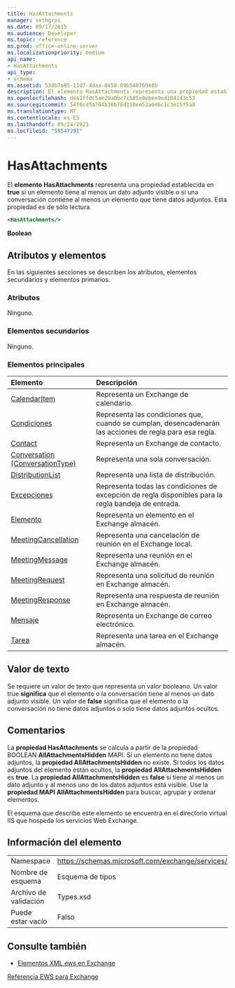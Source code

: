 ```yaml
---
title: HasAttachments
manager: sethgros
ms.date: 09/17/2015
ms.audience: Developer
ms.topic: reference
ms.prod: office-online-server
ms.localizationpriority: medium
api_name:
- HasAttachments
api_type:
- schema
ms.assetid: 538b7a85-11d7-4daa-8458-09b540760e8b
description: El elemento HasAttachments representa una propiedad establecida en true si un elemento tiene al menos un dato adjunto visible o si una conversación contiene al menos un elemento que tiene datos adjuntos. Esta propiedad es de sólo lectura.
ms.openlocfilehash: dea1ffdc5ae29a0bc7c585e0ebee9ed104143c53
ms.sourcegitcommit: 54f6cd5a704b36b76d110ee53a6d6c1c3e15f5a9
ms.translationtype: MT
ms.contentlocale: es-ES
ms.lasthandoff: 09/24/2021
ms.locfileid: "59547291"
---
```

# <a name="hasattachments"></a>HasAttachments

El **elemento HasAttachments** representa una propiedad establecida en **true** si un elemento tiene al menos un dato adjunto visible o si una conversación contiene al menos un elemento que tiene datos adjuntos. Esta propiedad es de sólo lectura. 
  
```XML
<HasAttachments/>
```

 **Boolean**
## <a name="attributes-and-elements"></a>Atributos y elementos

En las siguientes secciones se describen los atributos, elementos secundarios y elementos primarios.
  
### <a name="attributes"></a>Atributos

Ninguno.
  
### <a name="child-elements"></a>Elementos secundarios

Ninguno.
  
### <a name="parent-elements"></a>Elementos principales

|**Elemento**|**Descripción**|
|:-----|:-----|
|[CalendarItem](calendaritem.md) <br/> |Representa un Exchange de calendario.  <br/> |
|[Condiciones](conditions.md) <br/> |Representa las condiciones que, cuando se cumplan, desencadenarán las acciones de regla para esa regla.  <br/> |
|[Contact](contact.md) <br/> |Representa un Exchange de contacto.  <br/> |
|[Conversation (ConversationType)](conversation-conversationtype.md) <br/> |Representa una sola conversación.  <br/> |
|[DistributionList](distributionlist.md) <br/> |Representa una lista de distribución.  <br/> |
|[Excepciones](exceptions.md) <br/> |Representa todas las condiciones de excepción de regla disponibles para la regla bandeja de entrada.  <br/> |
|[Elemento](item.md) <br/> |Representa un elemento en el Exchange almacén.  <br/> |
|[MeetingCancellation](meetingcancellation.md) <br/> |Representa una cancelación de reunión en el Exchange local.  <br/> |
|[MeetingMessage](meetingmessage.md) <br/> |Representa una reunión en el Exchange almacén.  <br/> |
|[MeetingRequest](meetingrequest.md) <br/> |Representa una solicitud de reunión en Exchange almacén.  <br/> |
|[MeetingResponse](meetingresponse.md) <br/> |Representa una respuesta de reunión en Exchange almacén.  <br/> |
|[Mensaje](message-ex15websvcsotherref.md) <br/> |Representa un Exchange de correo electrónico.  <br/> |
|[Tarea](task.md) <br/> |Representa una tarea en el Exchange almacén.  <br/> |
   
## <a name="text-value"></a>Valor de texto

Se requiere un valor de texto que representa un valor booleano. Un valor true **significa** que el elemento o la conversación tiene al menos un dato adjunto visible. Un valor de **false** significa que el elemento o la conversación no tiene datos adjuntos o solo tiene datos adjuntos ocultos. 
  
## <a name="remarks"></a>Comentarios

La **propiedad HasAttachments** se calcula a partir de la propiedad BOOLEAN **AllAttachmentsHidden** MAPI. Si un elemento no tiene datos adjuntos, la **propiedad AllAttachmentsHidden** no existe. Si todos los datos adjuntos del elemento están ocultos, la **propiedad AllAttachmentsHidden** es **true**. La **propiedad AllAttachmentsHidden** es **false** si tiene al menos un dato adjunto y al menos uno de los datos adjuntos está visible. Use la **propiedad MAPI AllAttachmentsHidden** para buscar, agrupar y ordenar elementos. 
  
El esquema que describe este elemento se encuentra en el directorio virtual IIS que hospeda los servicios Web Exchange.
  
## <a name="element-information"></a>Información del elemento

|||
|:-----|:-----|
|Namespace  <br/> |https://schemas.microsoft.com/exchange/services/2006/types  <br/> |
|Nombre de esquema  <br/> |Esquema de tipos  <br/> |
|Archivo de validación  <br/> |Types.xsd  <br/> |
|Puede estar vacío  <br/> |Falso  <br/> |
   
## <a name="see-also"></a>Consulte también



- [Elementos XML ews en Exchange](ews-xml-elements-in-exchange.md)
  
[Referencia EWS para Exchange](ews-reference-for-exchange.md)

